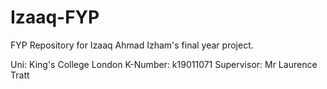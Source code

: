 # Izaaq-FYP

FYP Repository for Izaaq Ahmad Izham's final year project.

Uni:          King's College London
K-Number:     k19011071
Supervisor:   Mr Laurence Tratt
